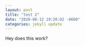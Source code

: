 ```yaml
---
layout: post
title: "test 2"
date: "2020-08-12 19:20:02 -0600"
categories: jekyll update
---
```


Hey does this work?
